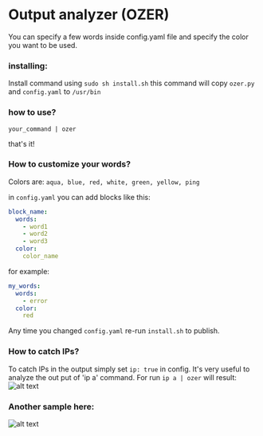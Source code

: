 # Output analyzer (OZER)
You can specify a few words inside config.yaml file and specify the color you want to be used.
### installing:
Install command using `sudo sh install.sh`
this command will copy `ozer.py` and `config.yaml` to `/usr/bin`
### how to use?
```
your_command | ozer
```
that's it!

### How to customize your words?
Colors are: `aqua, blue, red, white, green, yellow, ping`

in `config.yaml` you can add blocks like this:
```yaml
block_name:
  words:
    - word1
    - word2
    - word3
  color:
    color_name
```
for example:
```yaml
my_words:
  words:
    - error
  color:
    red
```
Any time you changed `config.yaml` re-run `install.sh` to publish.

### How to catch IPs?
To catch IPs in the output simply set `ip: true` in config. It's very useful to analyze the out put of 'ip a' command.
For run `ip a | ozer` will result:
![alt text](img/result1.png)

### Another sample here:
![alt text](img/result2.png)


